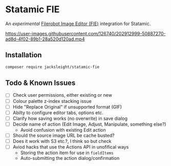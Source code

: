 # Statamic FIE

An *experimental* [Filerobot Image Editor (FIE)](https://scaleflex.github.io/filerobot-image-editor/) integration for Statamic.

https://user-images.githubusercontent.com/126740/202912999-50887270-ad8d-4f02-89b1-28a520d120ad.mp4

## Installation

```bash
composer require jacksleight/statamic-fie
```

## Todo & Known Issues

- [ ] Check user permissions, either existing or new
- [ ] Colour palette z-index stacking issue
- [ ] Hide "Replace Original" if unsupported format (GIF)
- [ ] Abilty to configure editor tabs, options etc.
- [ ] Clarify how saving works (no overwrite) in save dialog
- [ ] Decide name of action (Edit Image, Adjust, Manipulate, something else?)
    - Avoid confusion with existing Edit action
- [ ] Should the source image URL be cache busted?
- [ ] Does it work with S3 etc.?, I think so but check
- [ ] Aviod hacks that use the Actions API in unofifical ways
    - Storing the action item for use in `fieldItems`
    - Auto-submitting the action dialog/confirmation
